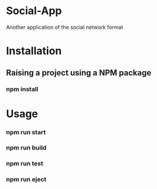 # Social-App

Another application of the social network format

# Installation

## Raising a project using a NPM package

### npm install

# Usage

### npm run start
### npm run build
### npm run test
### npm run eject